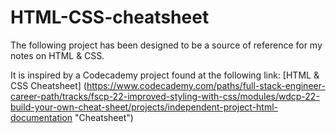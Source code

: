 # HTML-CSS-cheatsheet
The following project has been designed to be a source of reference for my notes on HTML & CSS.

It is inspired by a Codecademy project found at the following link:
[HTML & CSS Cheatsheet] (https://www.codecademy.com/paths/full-stack-engineer-career-path/tracks/fscp-22-improved-styling-with-css/modules/wdcp-22-build-your-own-cheat-sheet/projects/independent-project-html-documentation "Cheatsheet")
